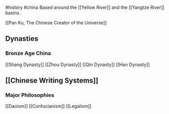 #history #china 
Based around the [[Yellow River]] and the [[Yangtze River]] basins.

[[Pan Ku, The Chinese Creator of the Universe]]

## Dynasties
### Bronze Age China
[[Shang Dynasty]]
[[Zhou Dynasty]]
[[Qin Dynasty]]
[[Han Dynasty]]
## [[Chinese Writing Systems]]

### Major Philosophies
[[Daoism]]
[[Confucianism]]
[[Legalism]]
